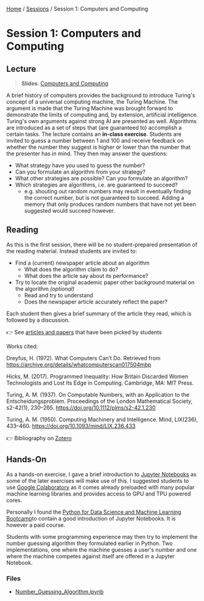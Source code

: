 [Home](../../README.md) / [Sessions](../README.md) / Session 1: Computers and Computing

# Session 1: Computers and Computing

## Lecture

> **Slides**: [Computers and Computing](lecture/slides_computers_and_computing.md)

A brief history of computers provides the background to introduce Turing's concept of a universal computing machine, the Turing Machine. The argument is made that the Turing Machine was brought forward to demonstrate the limits of computing and, by extension, artificial intelligence. Turing's own arguments against strong AI are presented as well.
Algorithms are introduced as a set of steps that (are guaranteed to) accomplish a certain tasks.
The lecture contains an **in-class exercise**. Students are invited to guess a number between 1 and 100 and receive feedback on whether the number they suggest is higher or lower than the number that the presenter has in mind. They then may answer the questions:
- What strategy have you used to guess the number?
- Can you formulate an algorithm from your strategy?
- What other strategies are possible? Can you formulate an algorithm?
- Which strategies are algorithms, i.e. are guaranteed to succeed?
	- e.g. shouting out random numbers may result in eventually finding the correct number, but is not guaranteed to succeed. Adding a memory that only produces random numbers that have not yet been suggested would succeed however.

## Reading

As this is the first session, there will be no student-prepared presentation of the reading material. Instead students are invited to:
- Find a (current) newspaper article about an algorithm
	- What does the algorithm claim to do?
	- What does the article say about its performance?
- Try to locate the original academic paper other background material on the algorithm _(optional)_ 
	- Read and try to understand
	- Does the newspaper article accurately reflect the paper?

Each student then gives a brief summary of the article they read, which is followed by a discussion.

:point_right: See [articles and papers](reading/articles.md) that have been picked by students

Works cited:

Dreyfus, H. (1972). What Computers Can’t Do. Retrieved from https://archive.org/details/whatcomputerscan017504mbp

Hicks, M. (2017). Programmed Inequality: How Britain Discarded Women Technologists and Lost Its Edge in Computing. Cambridge, MA: MIT Press.

Turing, A. M. (1937). On Computable Numbers, with an Application to the Entscheidungsproblem. Proceedings of the London Mathematical Society, s2-42(1), 230–265. https://doi.org/10.1112/plms/s2-42.1.230

Turing, A. M. (1950). Computing Machinery and Intelligence. Mind, LIX(236), 433–460. https://doi.org/10.1093/mind/LIX.236.433

:point_right: Bibliography on [Zotero](https://www.zotero.org/groups/2422637/what_machines_cant_learn/items/tag/Computers%20and%20Computing)

## Hands-On
As a hands-on exercise, I gave a brief introduction to [Jupyter Notebooks](https://jupyter.org/) as some of the later exercises will make use of this. I suggested students to use [Google Colaboratory](https://colab.research.google.com/) as it comes already preloaded with many popular machine learning libraries and provides access to GPU and TPU powered cores.

Personally I found the [Python for Data Science and Machine Learning Bootcamp](https://www.udemy.com/course/python-for-data-science-and-machine-learning-bootcamp/)to contain a good introduction of Jupyter Notebooks. It is however a paid course.

Students with some programming experience may then try to implement the number guessing algorithm they formulated earlier in Python. Two implementations, one where the machine guesses a user's number and one where the machine competes against itself are offered in a Jupyter Notebook.

### Files
- [Number\_Guessing\_Algorithm.ipynb](./hands_on/Number_Guessing_Algorithm.ipynb)